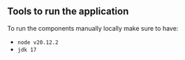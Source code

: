 ## Tools to run the application

To run the components manually locally make sure to have:

- `node v20.12.2`
- `jdk 17`